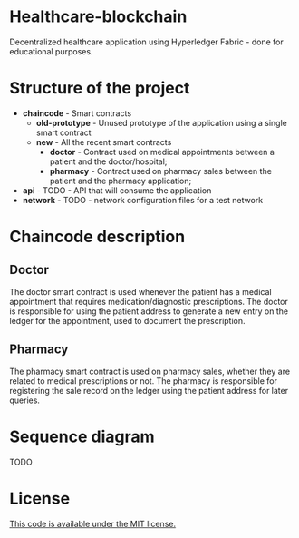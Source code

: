 ﻿# Healthcare-blockchain

Decentralized healthcare application using Hyperledger Fabric - done for educational purposes.

# Structure of the project

 - **chaincode** - Smart contracts
	 - **old-prototype** - Unused prototype of the application using a single smart contract
	 - **new** - All the recent smart contracts
		 - **doctor** - Contract used on medical appointments between a patient and the doctor/hospital;
		 - **pharmacy** - Contract used on pharmacy sales between the patient and the pharmacy application;
- **api** - TODO - API that will consume the application
- **network** - TODO - network configuration files for a test network

# Chaincode description
## Doctor
The doctor smart contract is used whenever the patient has a medical appointment that requires medication/diagnostic prescriptions. The doctor is responsible for using the patient address to generate a new entry on the ledger for the appointment, used to document the prescription.

## Pharmacy
The pharmacy smart contract is used on pharmacy sales, whether they are related to medical prescriptions or not. The pharmacy is responsible for registering the sale record on the ledger using the patient address for later queries.

# Sequence diagram

TODO

# License
[This code is available under the MIT license.](https://github.com/gabrielzut/healthcare-blockchain/blob/main/LICENSE)
